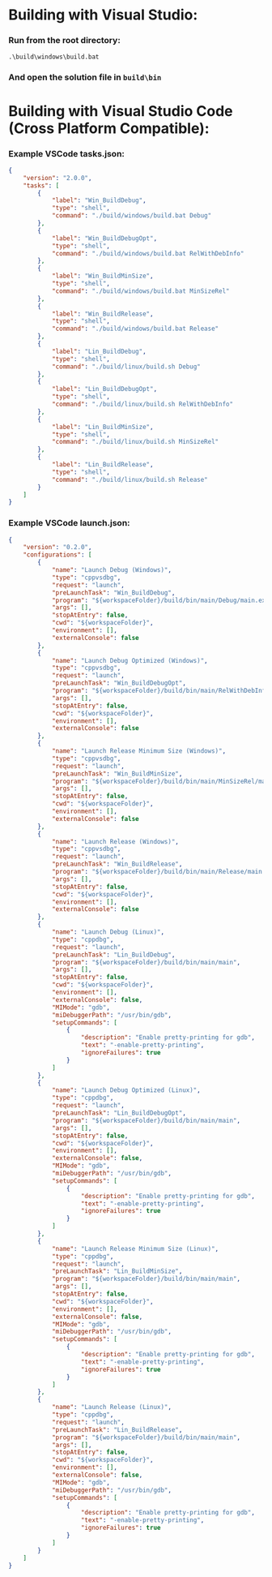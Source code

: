 # Building with Visual Studio:

### Run from the root directory:
```.\build\windows\build.bat```
### And open the solution file in `build\bin`

# Building with Visual Studio Code (Cross Platform Compatible):

### Example VSCode tasks.json:
```json
{
	"version": "2.0.0",
	"tasks": [
		{
			"label": "Win_BuildDebug",
			"type": "shell",
			"command": "./build/windows/build.bat Debug"
		},
		{
			"label": "Win_BuildDebugOpt",
			"type": "shell",
			"command": "./build/windows/build.bat RelWithDebInfo"
		},
		{
			"label": "Win_BuildMinSize",
			"type": "shell",
			"command": "./build/windows/build.bat MinSizeRel"
		},
		{
			"label": "Win_BuildRelease",
			"type": "shell",
			"command": "./build/windows/build.bat Release"
		},
		{
			"label": "Lin_BuildDebug",
			"type": "shell",
			"command": "./build/linux/build.sh Debug"
		},
		{
			"label": "Lin_BuildDebugOpt",
			"type": "shell",
			"command": "./build/linux/build.sh RelWithDebInfo"
		},
		{
			"label": "Lin_BuildMinSize",
			"type": "shell",
			"command": "./build/linux/build.sh MinSizeRel"
		},
		{
			"label": "Lin_BuildRelease",
			"type": "shell",
			"command": "./build/linux/build.sh Release"
		}
	]
}
```
### Example VSCode launch.json:
```json
{
	"version": "0.2.0",
	"configurations": [
		{
			"name": "Launch Debug (Windows)",
			"type": "cppvsdbg",
			"request": "launch",
			"preLaunchTask": "Win_BuildDebug",
			"program": "${workspaceFolder}/build/bin/main/Debug/main.exe",
			"args": [],
			"stopAtEntry": false,
			"cwd": "${workspaceFolder}",
			"environment": [],
			"externalConsole": false
		},
		{
			"name": "Launch Debug Optimized (Windows)",
			"type": "cppvsdbg",
			"request": "launch",
			"preLaunchTask": "Win_BuildDebugOpt",
			"program": "${workspaceFolder}/build/bin/main/RelWithDebInfo/main.exe",
			"args": [],
			"stopAtEntry": false,
			"cwd": "${workspaceFolder}",
			"environment": [],
			"externalConsole": false
		},
		{
			"name": "Launch Release Minimum Size (Windows)",
			"type": "cppvsdbg",
			"request": "launch",
			"preLaunchTask": "Win_BuildMinSize",
			"program": "${workspaceFolder}/build/bin/main/MinSizeRel/main.exe",
			"args": [],
			"stopAtEntry": false,
			"cwd": "${workspaceFolder}",
			"environment": [],
			"externalConsole": false
		},
		{
			"name": "Launch Release (Windows)",
			"type": "cppvsdbg",
			"request": "launch",
			"preLaunchTask": "Win_BuildRelease",
			"program": "${workspaceFolder}/build/bin/main/Release/main.exe",
			"args": [],
			"stopAtEntry": false,
			"cwd": "${workspaceFolder}",
			"environment": [],
			"externalConsole": false
		},
		{
			"name": "Launch Debug (Linux)",
			"type": "cppdbg",
			"request": "launch",
			"preLaunchTask": "Lin_BuildDebug",
			"program": "${workspaceFolder}/build/bin/main/main",
			"args": [],
			"stopAtEntry": false,
			"cwd": "${workspaceFolder}",
			"environment": [],
			"externalConsole": false,
			"MIMode": "gdb",
			"miDebuggerPath": "/usr/bin/gdb",
			"setupCommands": [
				{
					"description": "Enable pretty-printing for gdb",
					"text": "-enable-pretty-printing",
					"ignoreFailures": true
				}
			]
		},
		{
			"name": "Launch Debug Optimized (Linux)",
			"type": "cppdbg",
			"request": "launch",
			"preLaunchTask": "Lin_BuildDebugOpt",
			"program": "${workspaceFolder}/build/bin/main/main",
			"args": [],
			"stopAtEntry": false,
			"cwd": "${workspaceFolder}",
			"environment": [],
			"externalConsole": false,
			"MIMode": "gdb",
			"miDebuggerPath": "/usr/bin/gdb",
			"setupCommands": [
				{
					"description": "Enable pretty-printing for gdb",
					"text": "-enable-pretty-printing",
					"ignoreFailures": true
				}
			]
		},
		{
			"name": "Launch Release Minimum Size (Linux)",
			"type": "cppdbg",
			"request": "launch",
			"preLaunchTask": "Lin_BuildMinSize",
			"program": "${workspaceFolder}/build/bin/main/main",
			"args": [],
			"stopAtEntry": false,
			"cwd": "${workspaceFolder}",
			"environment": [],
			"externalConsole": false,
			"MIMode": "gdb",
			"miDebuggerPath": "/usr/bin/gdb",
			"setupCommands": [
				{
					"description": "Enable pretty-printing for gdb",
					"text": "-enable-pretty-printing",
					"ignoreFailures": true
				}
			]
		},
		{
			"name": "Launch Release (Linux)",
			"type": "cppdbg",
			"request": "launch",
			"preLaunchTask": "Lin_BuildRelease",
			"program": "${workspaceFolder}/build/bin/main/main",
			"args": [],
			"stopAtEntry": false,
			"cwd": "${workspaceFolder}",
			"environment": [],
			"externalConsole": false,
			"MIMode": "gdb",
			"miDebuggerPath": "/usr/bin/gdb",
			"setupCommands": [
				{
					"description": "Enable pretty-printing for gdb",
					"text": "-enable-pretty-printing",
					"ignoreFailures": true
				}
			]
		}
	]
}
```
